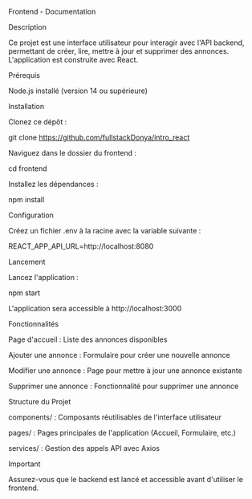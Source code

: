 
Frontend - Documentation

Description

Ce projet est une interface utilisateur pour interagir avec l'API backend, permettant de créer, lire, mettre à jour et supprimer des annonces. L'application est construite avec React.

Prérequis

Node.js installé (version 14 ou supérieure)

Installation

Clonez ce dépôt :

git clone <https://github.com/fullstackDonya/intro_react>

Naviguez dans le dossier du frontend :

cd frontend

Installez les dépendances :

npm install

Configuration

Créez un fichier .env à la racine avec la variable suivante :

REACT_APP_API_URL=http://localhost:8080

Lancement

Lancez l'application :

npm start

L'application sera accessible à http://localhost:3000

Fonctionnalités

Page d'accueil : Liste des annonces disponibles

Ajouter une annonce : Formulaire pour créer une nouvelle annonce

Modifier une annonce : Page pour mettre à jour une annonce existante

Supprimer une annonce : Fonctionnalité pour supprimer une annonce

Structure du Projet

components/ : Composants réutilisables de l'interface utilisateur

pages/ : Pages principales de l'application (Accueil, Formulaire, etc.)

services/ : Gestion des appels API avec Axios

Important

Assurez-vous que le backend est lancé et accessible avant d'utiliser le frontend.

